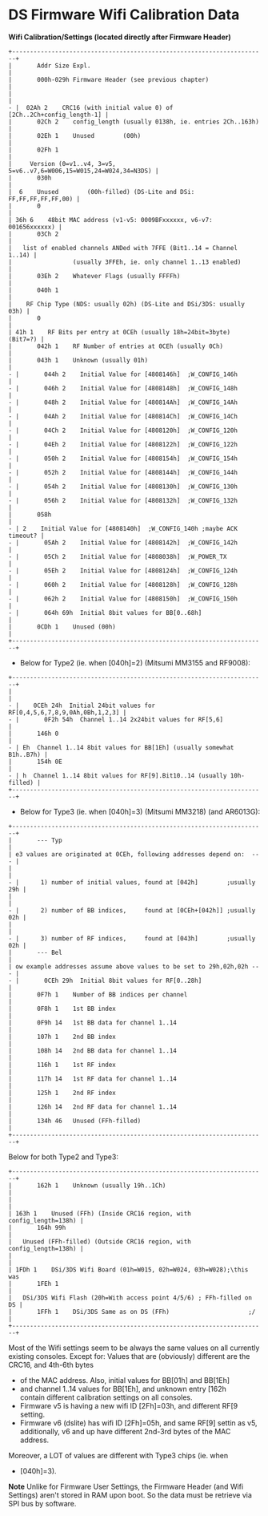 # DS Firmware Wifi Calibration Data


**Wifi Calibration/Settings (located directly after Firmware Header)**

```
+-----------------------------------------------------------------------+
|       Addr Size Expl.                                                 |
|       000h-029h Firmware Header (see previous chapter)                |
|                                                                       |
- |  02Ah 2    CRC16 (with initial value 0) of [2Ch..2Ch+config_length-1] |
|       02Ch 2    config_length (usually 0138h, ie. entries 2Ch..163h)  |
|       02Eh 1    Unused        (00h)                                   |
|       02Fh 1                                                          |
|     Version (0=v1..v4, 3=v5, 5=v6..v7,6=W006,15=W015,24=W024,34=N3DS) |
|       030h                                                            |
|  6    Unused        (00h-filled) (DS-Lite and DSi: FF,FF,FF,FF,FF,00) |
|       0                                                               |
| 36h 6    48bit MAC address (v1-v5: 0009BFxxxxxx, v6-v7: 001656xxxxxx) |
|       03Ch 2                                                          |
|   list of enabled channels ANDed with 7FFE (Bit1..14 = Channel 1..14) |
|                 (usually 3FFEh, ie. only channel 1..13 enabled)       |
|       03Eh 2    Whatever Flags (usually FFFFh)                        |
|       040h 1                                                          |
|    RF Chip Type (NDS: usually 02h) (DS-Lite and DSi/3DS: usually 03h) |
|       0                                                               |
| 41h 1    RF Bits per entry at 0CEh (usually 18h=24bit=3byte) (Bit7=?) |
|       042h 1    RF Number of entries at 0CEh (usually 0Ch)            |
|       043h 1    Unknown (usually 01h)                                 |
- |       044h 2    Initial Value for [4808146h]  ;W_CONFIG_146h          |
- |       046h 2    Initial Value for [4808148h]  ;W_CONFIG_148h          |
- |       048h 2    Initial Value for [480814Ah]  ;W_CONFIG_14Ah          |
- |       04Ah 2    Initial Value for [480814Ch]  ;W_CONFIG_14Ch          |
- |       04Ch 2    Initial Value for [4808120h]  ;W_CONFIG_120h          |
- |       04Eh 2    Initial Value for [4808122h]  ;W_CONFIG_122h          |
- |       050h 2    Initial Value for [4808154h]  ;W_CONFIG_154h          |
- |       052h 2    Initial Value for [4808144h]  ;W_CONFIG_144h          |
- |       054h 2    Initial Value for [4808130h]  ;W_CONFIG_130h          |
- |       056h 2    Initial Value for [4808132h]  ;W_CONFIG_132h          |
|       058h                                                            |
- | 2    Initial Value for [4808140h]  ;W_CONFIG_140h ;maybe ACK timeout? |
- |       05Ah 2    Initial Value for [4808142h]  ;W_CONFIG_142h          |
- |       05Ch 2    Initial Value for [4808038h]  ;W_POWER_TX             |
- |       05Eh 2    Initial Value for [4808124h]  ;W_CONFIG_124h          |
- |       060h 2    Initial Value for [4808128h]  ;W_CONFIG_128h          |
- |       062h 2    Initial Value for [4808150h]  ;W_CONFIG_150h          |
- |       064h 69h  Initial 8bit values for BB[0..68h]                    |
|       0CDh 1    Unused (00h)                                          |
+-----------------------------------------------------------------------+
```

- Below for Type2 (ie. when \[040h\]=2) (Mitsumi MM3155 and RF9008):

```
+-----------------------------------------------------------------------+
|                                                                       |
- |    0CEh 24h  Initial 24bit values for RF[0,4,5,6,7,8,9,0Ah,0Bh,1,2,3] |
- |       0F2h 54h  Channel 1..14 2x24bit values for RF[5,6]              |
|       146h 0                                                          |
- | Eh  Channel 1..14 8bit values for BB[1Eh] (usually somewhat B1h..B7h) |
|       154h 0E                                                         |
- | h  Channel 1..14 8bit values for RF[9].Bit10..14 (usually 10h-filled) |
+-----------------------------------------------------------------------+
```

- Below for Type3 (ie. when \[040h\]=3) (Mitsumi MM3218) (and AR6013G):

```
+-----------------------------------------------------------------------+
|       --- Typ                                                         |
| e3 values are originated at 0CEh, following addresses depend on:  --- |
|                                                                       |
- |      1) number of initial values, found at [042h]        ;usually 29h |
|                                                                       |
- |      2) number of BB indices,     found at [0CEh+[042h]] ;usually 02h |
|                                                                       |
- |      3) number of RF indices,     found at [043h]        ;usually 02h |
|       --- Bel                                                         |
| ow example addresses assume above values to be set to 29h,02h,02h --- |
- |       0CEh 29h  Initial 8bit values for RF[0..28h]                    |
|       0F7h 1    Number of BB indices per channel                      |
|       0F8h 1    1st BB index                                          |
|       0F9h 14   1st BB data for channel 1..14                         |
|       107h 1    2nd BB index                                          |
|       108h 14   2nd BB data for channel 1..14                         |
|       116h 1    1st RF index                                          |
|       117h 14   1st RF data for channel 1..14                         |
|       125h 1    2nd RF index                                          |
|       126h 14   2nd RF data for channel 1..14                         |
|       134h 46   Unused (FFh-filled)                                   |
+-----------------------------------------------------------------------+
```

Below for both Type2 and Type3:

```
+-----------------------------------------------------------------------+
|       162h 1    Unknown (usually 19h..1Ch)                            |
|                                                                       |
| 163h 1    Unused (FFh) (Inside CRC16 region, with config_length=138h) |
|       164h 99h                                                        |
|   Unused (FFh-filled) (Outside CRC16 region, with config_length=138h) |
|                                                                       |
| 1FDh 1    DSi/3DS Wifi Board (01h=W015, 02h=W024, 03h=W028);\this was 
|       1FEh 1                                                          |
|   DSi/3DS Wifi Flash (20h=With access point 4/5/6) ; FFh-filled on DS |
|       1FFh 1    DSi/3DS Same as on DS (FFh)                      ;/   |
+-----------------------------------------------------------------------+
```

Most of the Wifi settings seem to be always the same values on all
currently existing consoles. Except for:
Values that are (obviously) different are the CRC16, and 4th-6th bytes
- of the MAC address. Also, initial values for BB\[01h\] and BB\[1Eh\]
- and channel 1..14 values for BB\[1Eh\], and unknown entry \[162h\
contain different calibration settings on all consoles.
- Firmware v5 is having a new wifi ID \[2Fh\]=03h, and different RF\[9\
setting.
- Firmware v6 (dslite) has wifi ID \[2Fh\]=05h, and same RF\[9\] settin
as v5, additionally, v6 and up have different 2nd-3rd bytes of the MAC
address.

Moreover, a LOT of values are different with Type3 chips (ie. when
- \[040h\]=3).

**Note**
Unlike for Firmware User Settings, the Firmware Header (and Wifi
Settings) aren\'t stored in RAM upon boot. So the data must be retrieve
via SPI bus by software.



